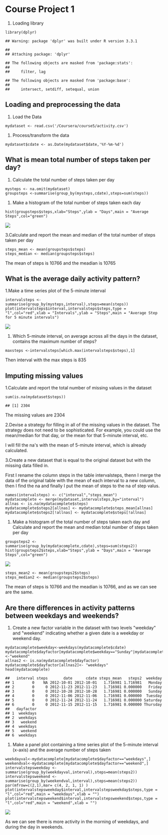 Course Project 1
================

1.  Loading library

<!-- -->

    library(dplyr)

    ## Warning: package 'dplyr' was built under R version 3.3.1

    ## 
    ## Attaching package: 'dplyr'

    ## The following objects are masked from 'package:stats':
    ## 
    ##     filter, lag

    ## The following objects are masked from 'package:base':
    ## 
    ##     intersect, setdiff, setequal, union

Loading and preprocessing the data
----------------------------------

1.  Load the Data

<!-- -->

    mydataset <- read.csv('/Coursera/course5/activity.csv')

1.  Process/transform the data

<!-- -->

    mydataset$cdate <- as.Date(mydataset$date,'%Y-%m-%d')

What is mean total number of steps taken per day?
-------------------------------------------------

1.  Calculate the total number of steps taken per day

<!-- -->

    mysteps <- na.omit(mydataset)
    groupsteps <-summarise(group_by(mysteps,cdate),steps=sum(steps))

1.  Make a histogram of the total number of steps taken each day

<!-- -->

    hist(groupsteps$steps,xlab="Steps",ylab = "Days",main = "Average Steps",col="green")

![](assigmnetGeorgiadis_files/figure-markdown_strict/unnamed-chunk-4-1.png)

3.Calculate and report the mean and median of the total number of steps
taken per day

    steps_mean <- mean(groupsteps$steps)
    steps_median <- median(groupsteps$steps)

The mean of steps is 10766 and the meadian is 10765

What is the average daily activity pattern?
-------------------------------------------

1.Make a time series plot of the 5-minute interval

    intervalsteps <-summarise(group_by(mysteps,interval),steps=mean(steps))
    plot(intervalsteps$interval,intervalsteps$steps,type = "l",col="red",xlab = "Intervals",ylab = "Steps",main = "Average Step for 5 minute intervals")

![](assigmnetGeorgiadis_files/figure-markdown_strict/unnamed-chunk-6-1.png)

1.  Which 5-minute interval, on average across all the days in the
    dataset, contains the maximum number of steps?

<!-- -->

    maxsteps <-intervalsteps[which.max(intervalsteps$steps),1]

Then interval with the max steps is 835

Imputing missing values
-----------------------

1.Calculate and report the total number of missing values in the dataset

    sum(is.na(mydataset$steps))

    ## [1] 2304

The missing values are 2304

2.Devise a strategy for filling in all of the missing values in the
dataset. The strategy does not need to be sophisticated. For example,
you could use the mean/median for that day, or the mean for that
5-minute interval, etc.

I will fill the na's with the mean of 5-minute interval, which is
already calculated.

3.Create a new dataset that is equal to the original dataset but with
the missing data filled in.

First I rename the column steps in the table intervalsteps, thenn I
merge the data of the original table with the mean of each interval to a
new column, then I find the na and finally I put the mean of steps to
the na of step valus.

    names(intervalsteps) <- c("interval","steps_mean")
    mydatacomplete <- merge(mydataset,intervalsteps,by="interval")
    allnas <- is.na(mydatacomplete$steps)
    mydatacomplete$steps2[allnas] <- mydatacomplete$steps_mean[allnas]
    mydatacomplete$steps2[!allnas] <- mydatacomplete$steps[!allnas]

1.  Make a histogram of the total number of steps taken each day and
    Calculate and report the mean and median total number of steps taken
    per day

<!-- -->

    groupsteps2 <-summarise(group_by(mydatacomplete,cdate),steps=sum(steps2))
    hist(groupsteps2$steps,xlab="Steps",ylab = "Days",main = "Average Steps",col="green")

![](assigmnetGeorgiadis_files/figure-markdown_strict/unnamed-chunk-10-1.png)

    steps_mean2 <- mean(groupsteps2$steps)
    steps_median2 <- median(groupsteps2$steps)

The mean of steps is 10766 and the meadian is 10766, and as we can see
are the same.

Are there differences in activity patterns between weekdays and weekends?
-------------------------------------------------------------------------

1.  Create a new factor variable in the dataset with two levels
    "weekday" and "weekend" indicating whether a given date is a weekday
    or weekend day.

<!-- -->

    mydatacomplete$weekday<-weekdays(mydatacomplete$cdate)
    mydatacomplete$dayfactor[mydatacomplete$weekday=="Sunday"|mydatacomplete$weekday=="Saturday"]<-"weekend"
    allnas2 <- is.na(mydatacomplete$dayfactor)
    mydatacomplete$dayfactor[allnas2]<- "weekdays"
    head(mydatacomplete)

    ##   interval steps       date      cdate steps_mean   steps2  weekday
    ## 1        0    NA 2012-10-01 2012-10-01   1.716981 1.716981   Monday
    ## 2        0     0 2012-11-23 2012-11-23   1.716981 0.000000   Friday
    ## 3        0     0 2012-10-28 2012-10-28   1.716981 0.000000   Sunday
    ## 4        0     0 2012-11-06 2012-11-06   1.716981 0.000000  Tuesday
    ## 5        0     0 2012-11-24 2012-11-24   1.716981 0.000000 Saturday
    ## 6        0     0 2012-11-15 2012-11-15   1.716981 0.000000 Thursday
    ##   dayfactor
    ## 1  weekdays
    ## 2  weekdays
    ## 3   weekend
    ## 4  weekdays
    ## 5   weekend
    ## 6  weekdays

1.  Make a panel plot containing a time series plot of the 5-minute
    interval (x-axis) and the average number of steps taken

<!-- -->

    weekdayval<-mydatacomplete[mydatacomplete$dayfactor=="weekdays",]
    weekendval<-mydatacomplete[mydatacomplete$dayfactor=="weekend",]
    intervalstepsweekday <-summarise(group_by(weekdayval,interval),steps=mean(steps2))
    intervalstepsweekend <-summarise(group_by(weekendval,interval),steps=mean(steps2))
    par(mfrow=c(2,1),mar= c(4, 2, 1, 1) )
    plot(intervalstepsweekday$interval,intervalstepsweekday$steps,type = "l",col="red",main = "weekdays",xlab = "")
    plot(intervalstepsweekend$interval,intervalstepsweekend$steps,type = "l",col="red",main = "weekend",xlab = "")

![](assigmnetGeorgiadis_files/figure-markdown_strict/unnamed-chunk-13-1.png)

As we can see there is more activity in the morning of weekdays, and
during the day in weekends.
